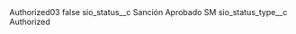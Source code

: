 <?xml version="1.0" encoding="UTF-8"?>
<CustomMetadata xmlns="http://soap.sforce.com/2006/04/metadata" xmlns:xsi="http://www.w3.org/2001/XMLSchema-instance" xmlns:xsd="http://www.w3.org/2001/XMLSchema">
    <label>Authorized03</label>
    <protected>false</protected>
    <values>
        <field>sio_status__c</field>
        <value xsi:type="xsd:string">Sanción Aprobado SM</value>
    </values>
    <values>
        <field>sio_status_type__c</field>
        <value xsi:type="xsd:string">Authorized</value>
    </values>
</CustomMetadata>
